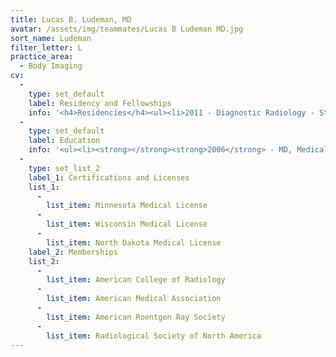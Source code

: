 ```yaml
---
title: Lucas B. Ludeman, MD
avatar: /assets/img/teammates/Lucas B Ludeman MD.jpg
sort_name: Ludeman
filter_letter: L
practice_area:
  - Body Imaging
cv:
  - 
    type: set_default
    label: Residency and Fellowships
    info: '<h4>Residencies</h4><ul><li>2011 - Diagnostic Radiology - St. Joseph Regional Medical Center, Milwaukee, WI</li></ul><h4>Fellowships</h4><ul><li>2012 - Body Imaging - University of Wisconsin School of Medicine and Public Health, Madison, WI<span></span></li></ul>'
  - 
    type: set_default
    label: Education
    info: '<ul><li><strong></strong><strong>2006</strong> - MD, Medical College of Wisconsin, Milwaukee, WI</li><li><strong>2001</strong> - BS, University of Minnesota, Minneapolis, MN<span></span></li></ul>'
  - 
    type: set_list_2
    label_1: Certifications and Licenses
    list_1:
      - 
        list_item: Minnesota Medical License
      - 
        list_item: Wisconsin Medical License
      - 
        list_item: North Dakota Medical License
    label_2: Memberships
    list_2:
      - 
        list_item: American College of Radiology
      - 
        list_item: American Medical Association
      - 
        list_item: American Roentgen Ray Society
      - 
        list_item: Radiological Society of North America
---
```

